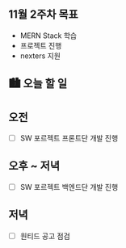 ## 11월 2주차 목표

- MERN Stack 학습
- 프로젝트 진행
- nexters 지원

## 🏙️ 오늘 할 일

## 오전

- [ ] SW 포르젝트 프론트단 개발 진행

## 오후 ~ 저녁

- [ ] SW 포르젝트 백엔드단 개발 진행

## 저녁

- [ ] 원티드 공고 점검
